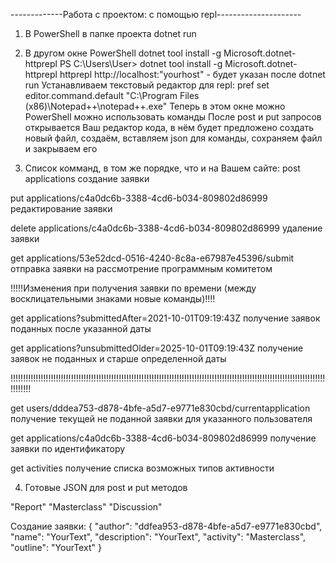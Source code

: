 -------------Работа с проектом: с помощью repl---------------------

1) В PowerShell в папке проекта dotnet run

2) В другом окне PowerShell dotnet tool install -g Microsoft.dotnet-httprepl
PS C:\Users\User> dotnet tool install -g Microsoft.dotnet-httprepl
httprepl http://localhost:"yourhost" - будет указан после dotnet run
Устанавливаем текстовый редактор для repl: pref set editor.command.default "C:\Program Files (x86)\Notepad++\notepad++.exe"
Теперь в этом окне можно PowerShell можно использовать команды
После post и put запросов открывается Ваш редактор кода, в нём будет предложено создать новый файл, создаём, вставляем json для команды, сохраняем файл и закрываем его


3) Список комманд, в том же порядке, что и на Вашем сайте:
post applications                                                   создание заявки


put applications/c4a0dc6b-3388-4cd6-b034-809802d86999               редактирование заявки


delete applications/c4a0dc6b-3388-4cd6-b034-809802d86999            удаление заявки


get applications/53e52dcd-0516-4240-8c8a-e67987e45396/submit        отправка заявки на рассмотрение программным комитетом


!!!!!Изменения при получения заявки по времени (между восклицательными знаками новые команды)!!!!


get applications?submittedAfter=2021-10-01T09:19:43Z            получение заявок поданных после указанной даты


get applications?unsubmittedOlder=2025-10-01T09:19:43Z            получение заявок не поданных и старше определенной даты


!!!!!!!!!!!!!!!!!!!!!!!!!!!!!!!!!!!!!!!!!!!!!!!!!!!!!!!!!!!!!!!!!!!!!!!!!!!!!!!!!!!!!!!!!!!!!!!!!!!!!!!!!!!!!!!!!!!!!!!!!!!!!!!!!!!!!


get users/dddea753-d878-4bfe-a5d7-e9771e830cbd/currentapplication   получение текущей не поданной заявки для указанного пользователя


get applications/c4a0dc6b-3388-4cd6-b034-809802d86999               получение заявки по идентификатору


get activities                                                      получение списка возможных типов активности

4) Готовые JSON для post и put методов


"Report"    "Masterclass"   "Discussion"


Создание заявки: 
{
	"author": "ddfea953-d878-4bfe-a5d7-e9771e830cbd",
	"name": "YourText",
	"description": "YourText",
	"activity": "Masterclass", 
	"outline": "YourText"
}
